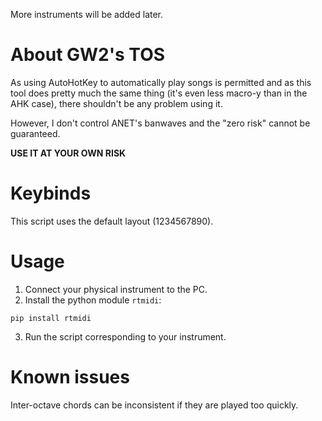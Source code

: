 More instruments will be added later.

# About GW2's TOS
As using AutoHotKey to automatically play songs is permitted and as this tool does pretty much the same thing (it's even less macro-y than in the AHK case), there shouldn't be any problem using it.

However, I don't control ANET's banwaves and the "zero risk" cannot be guaranteed.

**USE IT AT YOUR OWN RISK**

# Keybinds
This script uses the default layout (1234567890).

# Usage
1. Connect your physical instrument to the PC.
2. Install the python module `rtmidi`:
```
pip install rtmidi
```
3. Run the script corresponding to your instrument.

# Known issues
Inter-octave chords can be inconsistent if they are played too quickly.
